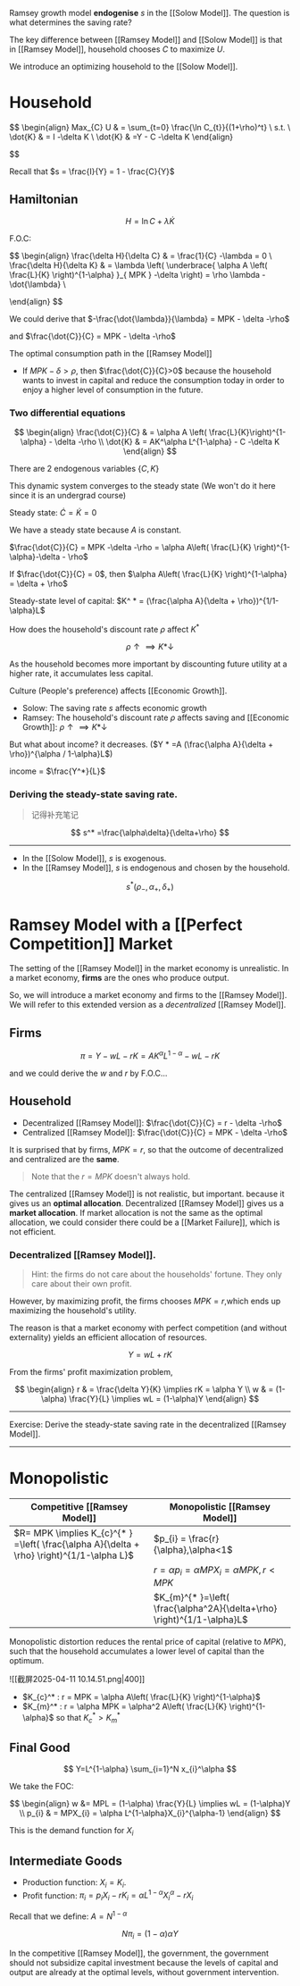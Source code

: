 Ramsey growth model **endogenise** $s$ in the [[Solow Model]]. The question is what determines the saving rate?

The key difference between [[Ramsey Model]] and [[Solow Model]] is that in [[Ramsey Model]], household chooses $C$ to maximize $U$.

We introduce an optimizing household to the [[Solow Model]].

# Household

$$
\begin{align}
Max_{C} U  & = \sum_{t=0} \frac{\ln C_{t}}{(1+\rho)^t} \\
s.t. \\
\dot{K} & = I -\delta K \\
\dot{K} & =Y - C -\delta K 
\end{align}

$$

Recall that $s = \frac{I}{Y} = 1 - \frac{C}{Y}$

## Hamiltonian

$$
H = \ln C + \lambda \dot{K}
$$


F.O.C:

$$
\begin{align}
\frac{\delta H}{\delta C}  & = \frac{1}{C} -\lambda = 0 \\
\frac{\delta H}{\delta K} &  = \lambda \left(  \underbrace{ \alpha A \left( \frac{L}{K} \right)^{1-\alpha} }_{ MPK } -\delta \right) = \rho \lambda - \dot{\lambda} \\

\end{align}
$$


We could derive that $-\frac{\dot{\lambda}}{\lambda} = MPK - \delta -\rho$

and $\frac{\dot{C}}{C} = MPK - \delta -\rho$

The optimal consumption path in the [[Ramsey Model]]

- If $MPK - \delta > \rho$, then $\frac{\dot{C}}{C}>0$ because the household wants to invest in capital and reduce the consumption today in order to enjoy a higher level of consumption in the future.

### Two differential equations

$$
\begin{align}
\frac{\dot{C}}{C}  & = \alpha A \left( \frac{L}{K}\right)^{1-\alpha}  - \delta -\rho \\
\dot{K} &  = AK^\alpha L^{1-\alpha} - C -\delta K
\end{align}
$$

There are 2 endogenous variables $\{C,K\}$

This dynamic system converges to the steady state (We won't do it here since it is an undergrad course)

Steady state: $\dot{C} = \dot{K} = 0$

We have a steady state because $A$ is constant. 

$\frac{\dot{C}}{C} = MPK -\delta -\rho = \alpha A\left( \frac{L}{K} \right)^{1-\alpha}-\delta - \rho$ 

If $\frac{\dot{C}}{C} = 0$, then $\alpha A\left( \frac{L}{K} \right)^{1-\alpha} = \delta + \rho$

Steady-state level of capital: $K^ * = (\frac{\alpha A}{\delta + \rho})^{1/1-\alpha}L$

How does the household's discount rate $\rho$ affect $K^ *$

$$
\rho \uparrow \implies K * \downarrow
$$

As the household becomes more important by discounting future utility at a higher rate, it accumulates less capital.

Culture (People's preference) affects [[Economic Growth]].

- Solow: The saving rate $s$ affects economic growth 
- Ramsey: The household's discount rate $\rho$ affects saving and [[Economic Growth]]: $\rho \uparrow \implies K * \downarrow$

But what about income? it decreases. ($Y * =A (\frac{\alpha A}{\delta + \rho})^{\alpha / 1-\alpha}L$)

income = $\frac{Y^*}{L}$ 

### Deriving the steady-state saving rate.

> 记得补充笔记


$$
s^* =\frac{\alpha\delta}{\delta+\rho}
$$

---

- In the [[Solow Model]], $s$ is exogenous.
- In the [[Ramsey Model]], $s$ is endogenous and chosen by the household.

$$
s^* (\rho_{-}, \alpha_{+}, \delta_{+})
$$



# Ramsey Model with a [[Perfect Competition]] Market 

The setting of the [[Ramsey Model]] in the market economy is unrealistic. In a market economy, **firms** are the ones who produce output.

So, we will introduce a market economy and firms to the [[Ramsey Model]]. We will refer to this extended version as a *decentralized* [[Ramsey Model]].

## Firms

$$
\pi = Y - wL - rK = AK^\alpha L^{1-\alpha} -wL-rK
$$

and we could derive the $w$ and $r$ by F.O.C...

## Household 




- Decentralized [[Ramsey Model]]: $\frac{\dot{C}}{C} = r - \delta -\rho$
- Centralized [[Ramsey Model]]: $\frac{\dot{C}}{C} = MPK - \delta -\rho$

It is surprised that by firms, $MPK = r$, so that the outcome of decentralized and centralized are the **same**.

> Note that the $r= MPK$ doesn't always hold.

The centralized [[Ramsey Model]] is not realistic, but important. because it gives us an **optimal allocation**. Decentralized [[Ramsey Model]] gives us a **market allocation**. If market allocation is not the same as the optimal allocation, we could consider there could be a [[Market Failure]], which is not efficient.

### Decentralized [[Ramsey Model]].

> Hint: the firms do not care about the households' fortune. They only care about their own profit.

However, by maximizing profit, the firms chooses $MPK = r$,which ends up maximizing the household's utility.

The reason is that a market economy with perfect competition (and without externality) yields an efficient allocation of resources.

$$
Y = wL +rK
$$

From the firms' profit maximization problem,

$$
\begin{align}
r &  = \frac{\delta Y}{K} \implies rK = \alpha Y \\
w  & = (1-\alpha) \frac{Y}{L} \implies wL = (1-\alpha)Y
\end{align}
$$



---

Exercise: Derive the steady-state saving rate in the decentralized [[Ramsey Model]].



---

# Monopolistic

| Competitive [[Ramsey Model]]                                                               | Monopolistic [[Ramsey Model]]                                           |
| ------------------------------------------------------------------------------------------ | ----------------------------------------------------------------------- |
| $R= MPK \implies K_{c}^{* } =\left( \frac{\alpha A}{\delta + \rho} \right)^{1/1-\alpha L}$ | $p_{i} = \frac{r}{\alpha},\alpha<1$                                     |
|                                                                                            | $r=\alpha p_{i} = \alpha MPX_{i} = \alpha MPK,r<MPK$                    |
|                                                                                            | $K_{m}^{* }=\left( \frac{\alpha^2A}{\delta+\rho} \right)^{1/1-\alpha}L$ |


Monopolistic distortion reduces the rental price of capital (relative to $MPK$), such that the household accumulates a lower level of capital than the optimum.

![[截屏2025-04-11 10.14.51.png|400]]

-  $K_{c}^* : r = MPK = \alpha A\left( \frac{L}{K} \right)^{1-\alpha}$
- $K_{m}^* : r = \alpha MPK = \alpha^2 A\left( \frac{L}{K} \right)^{1-\alpha}$
so that $K_{c}^* >K_{m}^*$

## Final Good

$$
Y=L^{1-\alpha} \sum_{i=1}^N x_{i}^\alpha
$$

We take the FOC:

$$
\begin{align}
w &= MPL = (1-\alpha) \frac{Y}{L} \implies wL = (1-\alpha)Y \\
p_{i}  & = MPX_{i} = \alpha L^{1-\alpha}X_{i}^{\alpha-1}
\end{align}
$$

This is the demand function for $X_{i}$

## Intermediate Goods

- Production function: $X_{i} = K_{i}$.
- Profit function: $\pi_{i}=p_{i}X_{i} - rK_{i} = \alpha L^{1-\alpha}X_{i}^\alpha - rX_{i}$

Recall that we define: $A = N^{1-\alpha}$

$$
N \pi_{i} = (1-\alpha)\alpha Y
$$




In the competitive [[Ramsey Model]], the government, the government should not subsidize capital investment because the levels of capital and output are already at the optimal levels, without government intervention.



